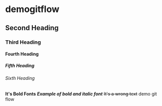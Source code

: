 # demogitflow

## Second Heading
### Third Heading
#### Fourth Heading
##### Fifth Heading
###### Sixth Heading

**It's Bold Fonts**
***Example of bold and italic font***
~~It's a wrong text~~
demo git flow



